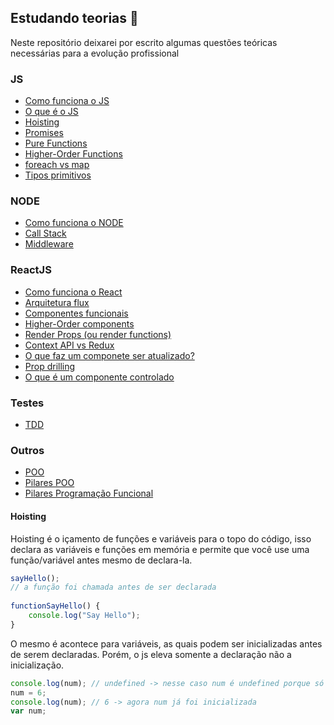 ## Estudando teorias 🧠

Neste repositório deixarei por escrito algumas questões teóricas necessárias para a evolução profissional

### JS 
- [Como funciona o JS](#how-js-works)
- [O que é o JS](#what-is-js)
- [Hoisting](#hosting)
- [Promises](#promises)
- [Pure Functions](#pure-functions)
- [Higher-Order Functions](#higher-order-functions)
- [foreach vs map](#foreach-vs-map)
- [Tipos primitivos](#tipos-primitivos)

### NODE
- [Como funciona o NODE](#how-node-works)
- [Call Stack](#call-stack)
- [Middleware](#middleware)

### ReactJS
- [Como funciona o React](#how-react-works)
- [Arquitetura flux](#flux-architecture)
- [Componentes funcionais](#componentes-funcionais)
- [Higher-Order components](#higher-order-components)
- [Render Props (ou render functions)](#render-props)
- [Context API vs Redux](#context-vs-redux)
- [O que faz um componete ser atualizado?](#compontente-ser-atualizado)
- [Prop drilling](#prop-drilling)
- [O que é um componente controlado](#componente-controlado)

### Testes
- [TDD](#tdd)

### Outros
- [POO](#poo)
- [Pilares POO](#poo-pillars)
- [Pilares Programação Funcional](#functional-programming-pillars)

#### <a name="hoisting"></a> Hoisting
Hoisting é o içamento de funções e variáveis para o topo do código, isso declara as variáveis e funções em memória e permite que você use uma função/variável antes mesmo de declara-la.
```javascript
sayHello();
// a função foi chamada antes de ser declarada
    
functionSayHello() {
    console.log("Say Hello");
}
```
O mesmo é acontece para variáveis, as quais podem ser inicializadas antes de serem declaradas. Porém, o js eleva somente a declaração não a inicialização.
```javascript 
console.log(num); // undefined -> nesse caso num é undefined porque só foi declarada
num = 6;
console.log(num); // 6 -> agora num já foi inicializada
var num;
```
